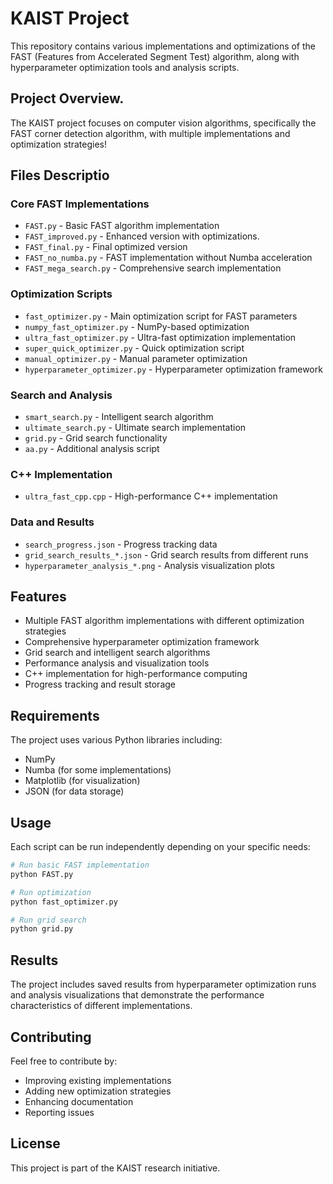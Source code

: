 # KAIST Project

This repository contains various implementations and optimizations of the FAST (Features from Accelerated Segment Test) algorithm, along with hyperparameter optimization tools and analysis scripts.

## Project Overview.



The KAIST project focuses on computer vision algorithms, specifically the FAST corner detection algorithm, with multiple implementations and optimization strategies!


## Files Descriptio


### Core FAST Implementations
- `FAST.py` - Basic FAST algorithm implementation
- `FAST_improved.py` - Enhanced version with optimizations.
- `FAST_final.py` - Final optimized version
- `FAST_no_numba.py` - FAST implementation without Numba acceleration
- `FAST_mega_search.py` - Comprehensive search implementation

### Optimization Scripts
- `fast_optimizer.py` - Main optimization script for FAST parameters
- `numpy_fast_optimizer.py` - NumPy-based optimization
- `ultra_fast_optimizer.py` - Ultra-fast optimization implementation
- `super_quick_optimizer.py` - Quick optimization script
- `manual_optimizer.py` - Manual parameter optimization
- `hyperparameter_optimizer.py` - Hyperparameter optimization framework

### Search and Analysis
- `smart_search.py` - Intelligent search algorithm
- `ultimate_search.py` - Ultimate search implementation
- `grid.py` - Grid search functionality
- `aa.py` - Additional analysis script

### C++ Implementation
- `ultra_fast_cpp.cpp` - High-performance C++ implementation

### Data and Results
- `search_progress.json` - Progress tracking data
- `grid_search_results_*.json` - Grid search results from different runs
- `hyperparameter_analysis_*.png` - Analysis visualization plots

## Features

- Multiple FAST algorithm implementations with different optimization strategies
- Comprehensive hyperparameter optimization framework
- Grid search and intelligent search algorithms
- Performance analysis and visualization tools
- C++ implementation for high-performance computing
- Progress tracking and result storage

## Requirements

The project uses various Python libraries including:
- NumPy
- Numba (for some implementations)
- Matplotlib (for visualization)
- JSON (for data storage)

## Usage

Each script can be run independently depending on your specific needs:

```bash
# Run basic FAST implementation
python FAST.py

# Run optimization
python fast_optimizer.py

# Run grid search
python grid.py
```

## Results

The project includes saved results from hyperparameter optimization runs and analysis visualizations that demonstrate the performance characteristics of different implementations.

## Contributing

Feel free to contribute by:
- Improving existing implementations
- Adding new optimization strategies
- Enhancing documentation
- Reporting issues

## License

This project is part of the KAIST research initiative. 
